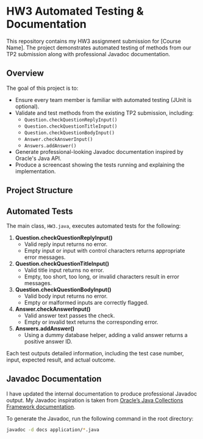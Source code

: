 # HW3 Automated Testing & Documentation

This repository contains my HW3 assignment submission for [Course Name]. The project demonstrates automated testing of methods from our TP2 submission along with professional Javadoc documentation.

## Overview

The goal of this project is to:
- Ensure every team member is familiar with automated testing (JUnit is optional).
- Validate and test methods from the existing TP2 submission, including:
  - `Question.checkQuestionReplyInput()`
  - `Question.checkQuestionTitleInput()`
  - `Question.checkQuestionBodyInput()`
  - `Answer.checkAnswerInput()`
  - `Answers.addAnswer()`
- Generate professional-looking Javadoc documentation inspired by Oracle's Java API.
- Produce a screencast showing the tests running and explaining the implementation.

## Project Structure


## Automated Tests

The main class, `HW3.java`, executes automated tests for the following:
1. **Question.checkQuestionReplyInput()**  
   - Valid reply input returns no error.
   - Empty input or input with control characters returns appropriate error messages.
2. **Question.checkQuestionTitleInput()**  
   - Valid title input returns no error.
   - Empty, too short, too long, or invalid characters result in error messages.
3. **Question.checkQuestionBodyInput()**  
   - Valid body input returns no error.
   - Empty or malformed inputs are correctly flagged.
4. **Answer.checkAnswerInput()**  
   - Valid answer text passes the check.
   - Empty or invalid text returns the corresponding error.
5. **Answers.addAnswer()**  
   - Using a dummy database helper, adding a valid answer returns a positive answer ID.

Each test outputs detailed information, including the test case number, input, expected result, and actual outcome.

## Javadoc Documentation

I have updated the internal documentation to produce professional Javadoc output. My Javadoc inspiration is taken from [Oracle’s Java Collections Framework documentation](https://docs.oracle.com/javase/8/docs/api/java/util/ArrayList.html).

To generate the Javadoc, run the following command in the root directory:
```bash
javadoc -d docs application/*.java
